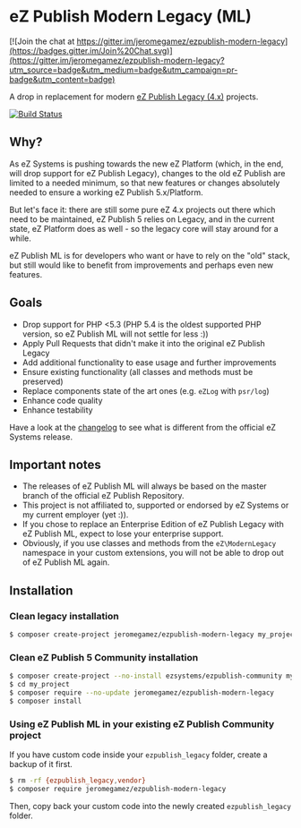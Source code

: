 # eZ Publish Modern Legacy (ML)

[![Join the chat at https://gitter.im/jeromegamez/ezpublish-modern-legacy](https://badges.gitter.im/Join%20Chat.svg)](https://gitter.im/jeromegamez/ezpublish-modern-legacy?utm_source=badge&utm_medium=badge&utm_campaign=pr-badge&utm_content=badge)

A drop in replacement for modern 
[eZ Publish Legacy (4.x)](https://github.com/ezsystems/ezpublish-legacy) projects.

[![Build Status](https://travis-ci.org/jeromegamez/ezpublish-modern-legacy.svg?branch=master)](https://travis-ci.org/jeromegamez/ezpublish-modern-legacy)

## Why?

As eZ Systems is pushing towards the new eZ Platform (which, in the end,
will drop support for eZ Publish Legacy), changes to the old eZ Publish 
are limited to a needed minimum, so that new features or changes absolutely
needed to ensure a working eZ Publish 5.x/Platform.

But let's face it: there are still some pure eZ 4.x projects out there which
need to be maintained, eZ Publish 5 relies on Legacy, and in the current state,
eZ Platform does as well - so the legacy core will stay around for a while. 

eZ Publish ML is for developers who want or have to rely on the "old" stack,
but still would like to benefit from improvements and perhaps even new
features.

## Goals

- Drop support for PHP <5.3 (PHP 5.4 is the oldest supported PHP version,
  so eZ Publish ML will not settle for less :))
- Apply Pull Requests that didn't make it into the original eZ Publish Legacy
- Add additional functionality to ease usage and further improvements
- Ensure existing functionality (all classes and methods must be preserved)
- Replace components state of the art ones (e.g. `eZLog` with `psr/log`) 
- Enhance code quality
- Enhance testability

Have a look at the [changelog](CHANGELOG.md) to see what is different from the
official eZ Systems release.

## Important notes

- The releases of eZ Publish ML will always be based on the master branch of the
  official eZ Publish Repository.
- This project is not affiliated to, supported or endorsed by eZ Systems or my
  current employer (yet :)).
- If you chose to replace an Enterprise Edition of eZ Publish Legacy with
  eZ Publish ML, expect to lose your enterprise support.
- Obviously, if you use classes and methods from the `eZ\ModernLegacy` namespace
  in your custom extensions, you will not be able to drop out of eZ Publish ML
  again.
  
## Installation

### Clean legacy installation

```bash
$ composer create-project jeromegamez/ezpublish-modern-legacy my_project
```

### Clean eZ Publish 5 Community installation

```bash
$ composer create-project --no-install ezsystems/ezpublish-community my_project
$ cd my_project
$ composer require --no-update jeromegamez/ezpublish-modern-legacy
$ composer install
```

### Using eZ Publish ML in your existing eZ Publish Community project

If you have custom code inside your `ezpublish_legacy` folder, create a backup 
of it first.  
  
```bash
$ rm -rf {ezpublish_legacy,vendor}
$ composer require jeromegamez/ezpublish-modern-legacy
```

Then, copy back your custom code into the newly created `ezpublish_legacy`
folder.

